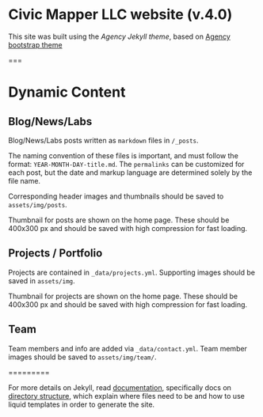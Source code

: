# Civic Mapper LLC website (v.4.0)

This site was built using the *Agency Jekyll theme*,  based on [Agency bootstrap theme ](http://startbootstrap.com/templates/agency/)

===

# Dynamic Content

## Blog/News/Labs

Blog/News/Labs posts written as `markdown` files in `/_posts`.

The naming convention of these files is important, and must follow the format: `YEAR-MONTH-DAY-title.md`. The `permalinks` can be customized for each post, but the date and markup language are determined solely by the file name.

Corresponding header images and thumbnails should be saved to `assets/img/posts`.

Thumbnail for posts are shown on the home page. These should be 400x300 px and should be saved with high compression for fast loading.

## Projects / Portfolio

Projects are contained in `_data/projects.yml`. Supporting images should be saved in `assets/img`.

Thumbnail for projects are shown on the home page. These should be 400x300 px and should be saved with high compression for fast loading.

## Team

Team members and info are added via  `_data/contact.yml`. Team member images should be saved to `assets/img/team/`.

=========

For more details on Jekyll, read [documentation](http://jekyllrb.com/), specifically docs on [directory structure](https://jekyllrb.com/docs/structure/), which explain where files need to be and how to use liquid templates in order to generate the site.

